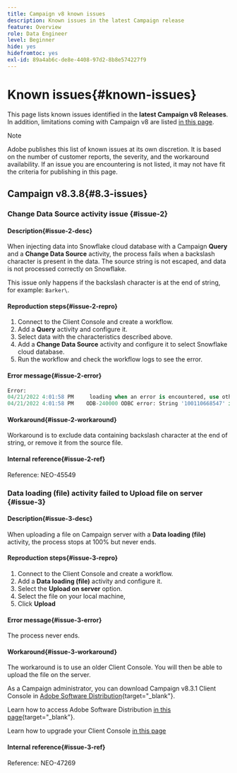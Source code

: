 ```yaml
---
title: Campaign v8 known issues
description: Known issues in the latest Campaign release
feature: Overview
role: Data Engineer
level: Beginner
hide: yes
hidefromtoc: yes
exl-id: 89a4ab6c-de8e-4408-97d2-8b8e574227f9
---
```

# Known issues{#known-issues}

This page lists known issues identified in the **latest Campaign v8 Releases**. In addition, limitations coming with Campaign v8 are listed [in this page](ac-guardrails.md).


>[!NOTE]
>
>Adobe publishes this list of known issues at its own discretion. It is based on the number of customer reports, the severity, and the workaround availability. If an issue you are encountering is not listed, it may not have fit the criteria for publishing in this page.

## Campaign v8.3.8{#8.3-issues}

### Change Data Source activity issue {#issue-2}

#### Description{#issue-2-desc}

When injecting data into Snowflake cloud database with a Campaign **Query** and a **Change Data Source** activity, the process fails when a backslash character is present in the data. The source string is not escaped, and data is not processed correctly on Snowflake.

This issue only happens if the backslash character is at the end of string, for example: `Barker\`.


#### Reproduction steps{#issue-2-repro}

1. Connect to the Client Console and create a workflow.
1. Add a **Query** activity and configure it.
1. Select data with the characteristics described above.
1. Add a **Change Data Source** activity and configure it to select Snowflake cloud database.
1. Run the workflow and check the workflow logs to see the error.


#### Error message{#issue-2-error}

```sql
Error:
04/21/2022 4:01:58 PM     loading when an error is encountered, use other values such as 'SKIP_FILE' or 'CONTINUE' for the ON_ERROR option. For more information on loading options, please run 'info loading_data' in a SQL client. SQLState: 22000
04/21/2022 4:01:58 PM    ODB-240000 ODBC error: String '100110668547' is too long and would be truncated   File 'wkf1656797_21_1_3057430574#458516uploadPart0.chunk.gz', line 1, character 0   Row 90058, column "WKF1656797_21_1"["SCARRIER_ROUTE":13]   If you would like to continue
```

#### Workaround{#issue-2-workaround}

Workaround is to exclude data containing backslash character at the end of string, or remove it from the source file.


#### Internal reference{#issue-2-ref}

Reference: NEO-45549


### Data loading (file) activity failed to Upload file on server {#issue-3}

#### Description{#issue-3-desc}

When uploading a file on Campaign server with a **Data loading (file)** activity, the process stops at 100% but never ends.

#### Reproduction steps{#issue-3-repro}

1. Connect to the Client Console and create a workflow.
1. Add a **Data loading (file)** activity and configure it.
1. Select the **Upload on server** option.
1. Select the file on your local machine,
1. Click **Upload**


#### Error message{#issue-3-error}

The process never ends.

#### Workaround{#issue-3-workaround}

The workaround is to use an older Client Console. You will then be able to upload the file on the server.

As a Campaign administrator, you can download Campaign v8.3.1 Client Console in [Adobe Software Distribution](https://experience.adobe.com/#/downloads/content/software-distribution/en/campaign.html?1_group.propertyvalues.property=.%2Fjcr%3Acontent%2Fmetadata%2Fdc%3Aversion&1_group.propertyvalues.operation=equals&1_group.propertyvalues.0_values=target-version%3Acampaign%2F8&orderby=%40jcr%3Acontent%2Fjcr%3AlastModified&orderby.sort=desc&layout=list&p.offset=0&p.limit=4){target="_blank"}.

Learn how to access Adobe Software Distribution [in this page](https://experienceleague.adobe.com/docs/experience-cloud/software-distribution/home.html){target="_blank"}.

Learn how to upgrade your Client Console [in this page](connect.md)

#### Internal reference{#issue-3-ref}

Reference: NEO-47269

